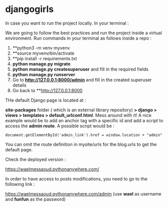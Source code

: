 # djangogirls

In case you want to run the project locally. In your terminal :

We are going to follow the best practices and run the project inside a virtual environment. Run commands in your terminal as follows inside a repo :

1) **python3 -m venv myvenv
2) **source myvenv/bin/activate
3) **pip install -r requirements.txt 
4) **python manage.py migrate**
5) **python manage.py createsuperuser** and fill in the required fields
6) **python manage.py runserver**
7) Go to **http://127.0.0.1:8000/admin** and fill in the created superuser details
8) Go back to **http://127.0.0.1:8000

THe default Django page is located at :

**site-packages** folder ( which is an external library repository) **> django > views > templates > default_urlconf.html**. Mess around with it!
A nice example would be to add an anchor tag with a specific id and add a script to access the **admin route**. A possible script would be : 

```
document.getElementById('admin_link').href = window.location + "admin"
```
You can omit the route definition in mysite/urls for the blog.urls to get the default page.

Check the deployed version :

https://waelmessaoud.pythonanywhere.com/

In order to have access to posts modifications, you need to go to the following link :

https://waelmessaoud.pythonanywhere.com/admin (use **wael** as username and **funfun** as the password) 


